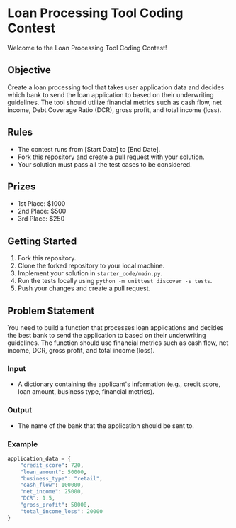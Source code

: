 # Loan Processing Tool Coding Contest

Welcome to the Loan Processing Tool Coding Contest!

## Objective
Create a loan processing tool that takes user application data and decides which bank to send the loan application to based on their underwriting guidelines. The tool should utilize financial metrics such as cash flow, net income, Debt Coverage Ratio (DCR), gross profit, and total income (loss).

## Rules
- The contest runs from [Start Date] to [End Date].
- Fork this repository and create a pull request with your solution.
- Your solution must pass all the test cases to be considered.

## Prizes
- 1st Place: $1000
- 2nd Place: $500
- 3rd Place: $250

## Getting Started
1. Fork this repository.
2. Clone the forked repository to your local machine.
3. Implement your solution in `starter_code/main.py`.
4. Run the tests locally using `python -m unittest discover -s tests`.
5. Push your changes and create a pull request.

## Problem Statement
You need to build a function that processes loan applications and decides the best bank to send the application to based on their underwriting guidelines. The function should use financial metrics such as cash flow, net income, DCR, gross profit, and total income (loss).

### Input
- A dictionary containing the applicant's information (e.g., credit score, loan amount, business type, financial metrics).

### Output
- The name of the bank that the application should be sent to.

### Example
```python
application_data = {
    "credit_score": 720,
    "loan_amount": 50000,
    "business_type": "retail",
    "cash_flow": 100000,
    "net_income": 25000,
    "DCR": 1.5,
    "gross_profit": 50000,
    "total_income_loss": 20000
}
